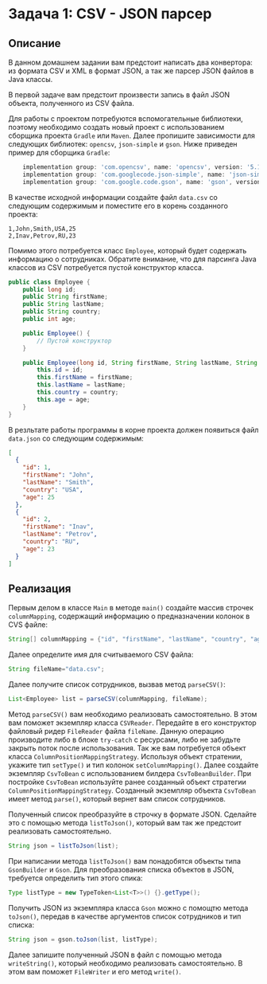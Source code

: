 # Задача 1: CSV - JSON парсер

## Описание

В данном домашнем задании вам предстоит написать два конвертора: из формата CSV и XML в формат JSON, а так же парсер
JSON файлов в Java классы.

В первой задаче вам предстоит произвести запись в файл JSON объекта, полученного из CSV файла.

Для работы с проектом потребуются вспомогательные библиотеки, поэтому необходимо создать новый проект с использованием
сборщика проекта `Gradle` или `Maven`. Далее пропишите зависимости для следующих библиотек: `opencsv`, `json-simple`
и `gson`. Ниже приведен пример для сборщика `Gradle`:

```gradle
    implementation group: 'com.opencsv', name: 'opencsv', version: '5.1'
    implementation group: 'com.googlecode.json-simple', name: 'json-simple', version: '1.1.1'
    implementation group: 'com.google.code.gson', name: 'gson', version: '2.8.2'
```

В качестве исходной информации создайте файл `data.csv` со следующим содержимым и поместите его в корень созданного
проекта:

```csv
1,John,Smith,USA,25
2,Inav,Petrov,RU,23
```

Помимо этого потребуется класс `Employee`, который будет содержать информацию о сотрудниках. Обратите внимание, что для
парсинга Java классов из CSV потребуется пустой конструктор класса.

```java
public class Employee {
    public long id;
    public String firstName;
    public String lastName;
    public String country;
    public int age;

    public Employee() {
        // Пустой конструктор
    }

    public Employee(long id, String firstName, String lastName, String country, int age) {
        this.id = id;
        this.firstName = firstName;
        this.lastName = lastName;
        this.country = country;
        this.age = age;
    }   
}
``` 

В резльтате работы программы в корне проекта должен появиться файл `data.json` со следующим содержимым:

```json
[
  {
    "id": 1,
    "firstName": "John",
    "lastName": "Smith",
    "country": "USA",
    "age": 25
  },
  {
    "id": 2,
    "firstName": "Inav",
    "lastName": "Petrov",
    "country": "RU",
    "age": 23
  }
]
```

## Реализация

Первым делом в классе `Main` в методе `main()` создайте массив строчек `columnMapping`, содержащий информацию о
предназначении колонок в CVS файле:

```java
String[] columnMapping = {"id", "firstName", "lastName", "country", "age"};
```

Далее определите имя для считываемого CSV файла:

```java
String fileName="data.csv";
```

Далее получите список сотрудников, вызвав метод `parseCSV()`:

```java
List<Employee> list = parseCSV(columnMapping, fileName);
```

Метод `parseCSV()` вам необходимо реализовать самостоятельно. В этом вам поможет экземпляр класса `CSVReader`. Передайте
в его конструктор файловый ридер `FileReader` файла `fileName`. Данную операцию производите либо в блоке `try-catch` с
ресурсами, либо не забудьте закрыть поток после использования. Так же вам потребуется объект
класса `ColumnPositionMappingStrategy`. Используя объект стратении, укажите тип `setType()` и тип
колонок `setColumnMapping()`. Далее создайте экземпляр `CsvToBean` с использованием билдера `CsvToBeanBuilder`. При
постройке `CsvToBean` используйте ранее созданный объект стратегии `ColumnPositionMappingStrategy`. Созданный экземпляр
объекта `CsvToBean` имеет метод `parse()`, который вернет вам список сотрудников.

Полученный список преобразуйте в строчку в формате JSON. Сделайте это с помощью метода `listToJson()`, который вам так
же предстоит реализовать самостоятельно.

```java
String json = listToJson(list);
```

При написании метода `listToJson()` вам понадобятся объекты типа `GsonBuilder` и `Gson`. Для преобразования списка
объектов в JSON, требуется определить тип этого спика:

```java
Type listType = new TypeToken<List<T>>() {}.getType();
```

Получить JSON из экземпляра класса `Gson` можно с помощтю метода `toJson()`, передав в качестве аргументов список
сотрудников и тип списка:

```java
String json = gson.toJson(list, listType);
```

Далее запишите полученный JSON в файл с помощью метода `writeString()`, который необходимо реализовать самостоятельно. В
этом вам поможет `FileWriter` и его метод `write()`.
